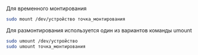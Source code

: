 Для временного монтирования
```bash
sudo mount /dev/устройство точка_монтирования
```

Для размонтирования используется один из вариантов команды umount
```bash
sudo umount /dev/устройство
sudo umount точка_монтирования
```
